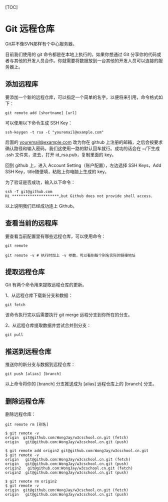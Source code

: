 [TOC]

# Git 远程仓库

Git并不像SVN那样有个中心服务器。

目前我们使用的 git 命令都是在本地上执行的，如果你想通过 Git 分享你的代码或者与其他的开发人员合作。你就需要将数据放到一台其他的开发人员可以连接的服务器上。



## 添加远程库

要添加一个新的远程仓库，可以指定一个简单的名字，以便将来引用，命令格式如下：

```
git remote add [shortname] [url]
```



可以使用以下命令生成 SSH Key：

```
ssh-keygen -t rsa -C "youremail@example.com"
```

后面的 youremail@example.com 改为你在 github 上注册的邮箱，之后会按要求确认路径和输入密码，我们这使用一路的默认回车就行。成功的话会在 ~/下生成 .ssh 文件夹，进去，打开 id_rsa.pub，复制里面的 key。

回到 github 上，进入 Account Setting（账户配置），左边选择 SSH Keys，Add SSH Key，title随便填，粘贴上你电脑上生成的 key。



为了验证是否成功，输入以下命令：

```
ssh -T git@github.com
Hi *********************,but Github does not provide shell access.
```

以上说明我们已经成功连上 Github。



## 查看当前的远程库

要查看当前配置里有哪些远程仓库，可以使用命令：

```
git remote

git remote -v # 执行时加上 -v 参数，可以看到每个别名实际的链接地址
```



## 提取远程仓库

Git 有两个命令用来提取远程仓库的更新。

1、从远程仓库下载新分支和数据：

```
git fetch
```

该命令执行完以后需要执行 git merge 远程分支到你所在的分支。



2、从远程仓库提取数据并尝试合并到分支：

```
git pull
```





## 推送到远程仓库

推送你的新分支与数据到远程仓库：

```
git push [alias] [branch]
```

以上命令将你的 [branch] 分支推送成为 [alias] 远程仓库上的 [branch] 分支。



## 删除远程仓库

删除远程仓库：

```
git remote rm [别名]
```

```
$ git remote -v
origin  git@github.com:WongJay/w3cschool.cn.git (fetch)
origin   git@github.com:WongJay/w3cschool.cn.git (push)

$ git remote add origin2 git@github.com:WongJay/w3cschool.cn.git
$ git remote -v
origin   git@github.com:WongJay/w3cschool.cn.git (fetch)
origin   git@github.com:WongJay/w3cschool.cn.git (push)
origin2   git@github.com:WongJay/w3cschool.cn.git (fetch)
origin2  git@github.com:WongJay/w3cschool.cn.git (push)

$ git remote rm origin2
$ git remote -v
origin  git@github.com:WongJay/w3cschool.cn.git (fetch)
origin   git@github.com:WongJay/w3cschool.cn.git (push)
```





